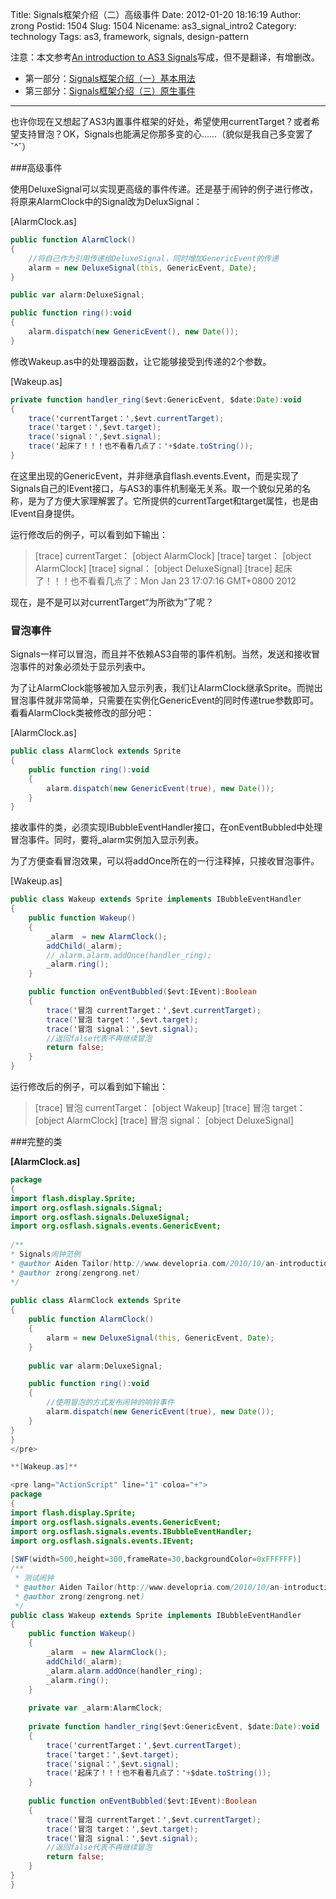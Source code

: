 Title: Signals框架介绍（二）高级事件
Date: 2012-01-20 18:16:19
Author: zrong
Postid: 1504
Slug: 1504
Nicename: as3_signal_intro2
Category: technology
Tags: as3, framework, signals, design-pattern

注意：本文参考[An introduction to AS3 Signals](http://www.developria.com/2010/10/an-introduction-to-as3-signals.html)写成，但不是翻译，有增删改。

* 第一部分：[Signals框架介绍（一）基本用法](http://zengrong.net/post/1504.htm)
* 第三部分：[Signals框架介绍（三）原生事件](http://zengrong.net/post/1510.htm)

<hr>

也许你现在又想起了AS3内置事件框架的好处，希望使用currentTarget？或者希望支持冒泡？OK，Signals也能满足你那多变的心……（貌似是我自己多变罢了ˇ^ˇ）

###高级事件

使用DeluxeSignal可以实现更高级的事件传递。还是基于闹钟的例子进行修改，将原来AlarmClock中的Signal改为DeluxSignal：

[AlarmClock.as]

``` actionscript
public function AlarmClock()
{
	//将自己作为引用传递给DeluxeSignal，同时增加GenericEvent的传递
	alarm = new DeluxeSignal(this, GenericEvent, Date);
}

public var alarm:DeluxeSignal;

public function ring():void
{
	alarm.dispatch(new GenericEvent(), new Date());
}
```

修改Wakeup.as中的处理器函数，让它能够接受到传递的2个参数。

[Wakeup.as]

``` actionscript
private function handler_ring($evt:GenericEvent, $date:Date):void
{
	trace('currentTarget：',$evt.currentTarget);
	trace('target：',$evt.target);
	trace('signal：',$evt.signal);
	trace('起床了！！！也不看看几点了：'+$date.toString());
}
```

在这里出现的GenericEvent，并非继承自flash.events.Event，而是实现了Signals自己的IEvent接口，与AS3的事件机制毫无关系。取一个貌似兄弟的名称，是为了方便大家理解罢了。它所提供的currentTarget和target属性，也是由IEvent自身提供。

运行修改后的例子，可以看到如下输出：

> [trace] currentTarget： [object AlarmClock]
> [trace] target： [object AlarmClock]
> [trace] signal： [object DeluxeSignal]
> [trace] 起床了！！！也不看看几点了：Mon Jan 23 17:07:16 GMT+0800 2012

现在，是不是可以对currentTarget“为所欲为”了呢？

### 冒泡事件

Signals一样可以冒泡，而且并不依赖AS3自带的事件机制。当然，发送和接收冒泡事件的对象必须处于显示列表中。

为了让AlarmClock能够被加入显示列表，我们让AlarmClock继承Sprite。而抛出冒泡事件就非常简单，只需要在实例化GenericEvent的同时传递true参数即可。看看AlarmClock类被修改的部分吧：

[AlarmClock.as]

``` actionscript
public class AlarmClock extends Sprite
{
	public function ring():void
	{
		alarm.dispatch(new GenericEvent(true), new Date());
	}
}
```

接收事件的类，必须实现IBubbleEventHandler接口，在onEventBubbled中处理冒泡事件。同时，要将\_alarm实例加入显示列表。

为了方便查看冒泡效果，可以将addOnce所在的一行注释掉，只接收冒泡事件。

[Wakeup.as]

``` actionscript
public class Wakeup extends Sprite implements IBubbleEventHandler
{
	public function Wakeup()
	{
		_alarm  = new AlarmClock();
		addChild(_alarm);
		//_alarm.alarm.addOnce(handler_ring);
		_alarm.ring();
	}

	public function onEventBubbled($evt:IEvent):Boolean
	{
		trace('冒泡 currentTarget：',$evt.currentTarget);
		trace('冒泡 target：',$evt.target);
		trace('冒泡 signal：',$evt.signal);
		//返回false代表不再继续冒泡
		return false;
	}
}
```

运行修改后的例子，可以看到如下输出：

> [trace] 冒泡 currentTarget： [object Wakeup]
> [trace] 冒泡 target： [object AlarmClock]
> [trace] 冒泡 signal： [object DeluxeSignal]

###完整的类

**[AlarmClock.as]**

``` actionscript
package
{
import flash.display.Sprite;
import org.osflash.signals.Signal;
import org.osflash.signals.DeluxeSignal;
import org.osflash.signals.events.GenericEvent;
 
/**
* Signals闹钟范例
* @author Aiden Tailor(http://www.developria.com/2010/10/an-introduction-to-as3-signals.html)
* @author zrong(zengrong.net)
*/
 
public class AlarmClock extends Sprite
{
	public function AlarmClock()
	{
		alarm = new DeluxeSignal(this, GenericEvent, Date);
	}
 
	public var alarm:DeluxeSignal;

	public function ring():void
	{
		//使用冒泡的方式发布闹钟的响铃事件
		alarm.dispatch(new GenericEvent(true), new Date());
	}
}
}
</pre>

**[Wakeup.as]**

<pre lang="ActionScript" line="1" coloa="+">
package
{
import flash.display.Sprite;
import org.osflash.signals.events.GenericEvent;
import org.osflash.signals.events.IBubbleEventHandler;
import org.osflash.signals.events.IEvent;
 
[SWF(width=500,height=300,frameRate=30,backgroundColor=0xFFFFFF)]
/**
 * 测试闹钟
 * @author Aiden Tailor(http://www.developria.com/2010/10/an-introduction-to-as3-signals.html)
 * @author zrong(zengrong.net)
 */
public class Wakeup extends Sprite implements IBubbleEventHandler
{
	public function Wakeup()
	{
		_alarm  = new AlarmClock();
		addChild(_alarm);
		_alarm.alarm.addOnce(handler_ring);
		_alarm.ring();
	}
 
	private var _alarm:AlarmClock;
 
	private function handler_ring($evt:GenericEvent, $date:Date):void
	{
		trace('currentTarget：',$evt.currentTarget);
		trace('target：',$evt.target);
		trace('signal：',$evt.signal);
		trace('起床了！！！也不看看几点了：'+$date.toString());
	}
	
	public function onEventBubbled($evt:IEvent):Boolean
	{
		trace('冒泡 currentTarget：',$evt.currentTarget);
		trace('冒泡 target：',$evt.target);
		trace('冒泡 signal：',$evt.signal);
		//返回false代表不再继续冒泡
		return false;
	}
}
}
```
